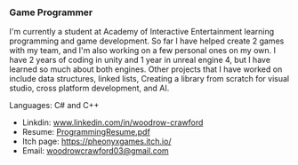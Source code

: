 ### Game Programmer



I'm currently a student at Academy of Interactive Entertainment learning programming and game development. So far I have helped create 2 games with my team, and I'm also working on a few personal ones on my own.
I have 2 years of coding in unity and 1 year in unreal engine 4, but I have learned so much about both engines.
Other projects that I have worked on include data structures, linked lists, Creating a library from scratch for visual studio, cross platform development, and AI.

Languages: C# and C++

* Linkdin: www.linkedin.com/in/woodrow-crawford
* Resume: [ProgrammingResume.pdf](https://github.com/WoodrowCrawford/WoodrowCrawford/files/8920336/ProgrammingResume.pdf)
* Itch page: https://pheonyxgames.itch.io/
* Email: woodrowcrawford03@gmail.com




<!--


**WoodrowCrawford/WoodrowCrawford** is a ✨ _special_ ✨ repository because its `README.md` (this file) appears on your GitHub profile.

Here are some ideas to get you started:

- 🔭 I’m currently working on ...
- 🌱 I’m currently learning ...
- 👯 I’m looking to collaborate on ...
- 🤔 I’m looking for help with ...
- 💬 Ask me about ...
- 📫 How to reach me: ...
- 😄 Pronouns: ...
- ⚡ Fun fact: ...
-->
